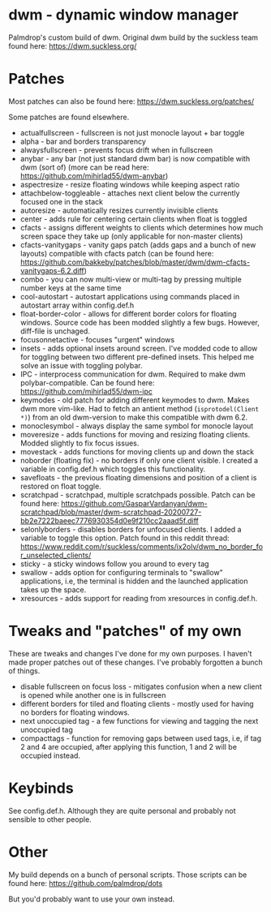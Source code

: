 # dwm - dynamic window manager

Palmdrop's custom build of dwm. Original dwm build by the suckless team found here: https://dwm.suckless.org/

# Patches
Most patches can also be found here: https://dwm.suckless.org/patches/

Some patches are found elsewhere.

* actualfullscreen - fullscreen is not just monocle layout + bar toggle
* alpha - bar and borders transparency 
* alwaysfullscreen - prevents focus drift when in fullscreen
* anybar - any bar (not just standard dwm bar) is now compatible with dwm (sort of) (more can be read here: https://github.com/mihirlad55/dwm-anybar)
* aspectresize - resize floating windows while keeping aspect ratio
* attachbelow-toggleable - attaches next client below the currently focused one in the stack
* autoresize - automatically resizes currently invisible clients
* center - adds rule for centering certain clients when float is toggled
* cfacts - assigns different weights to clients which determines how much screen space they take up (only applicable for non-master clients)
* cfacts-vanitygaps - vanity gaps patch (adds gaps and a bunch of new layouts) compatible with cfacts patch (can be found here: https://github.com/bakkeby/patches/blob/master/dwm/dwm-cfacts-vanitygaps-6.2.diff)
* combo - you can now multi-view or multi-tag by pressing multiple number keys at the same time
* cool-autostart - autostart applications using commands placed in autostart array within config.def.h
* float-border-color - allows for different border colors for floating windows. Source code has been modded slightly a few bugs. However, diff-file is unchaged.
* focusonnetactive - focuses "urgent" windows
* insets - adds optional insets around screen. I've modded code to allow for toggling between two different pre-defined insets. This helped me solve an issue with toggling polybar.
* IPC - interprocess communication for dwm. Required to make dwm polybar-compatible. Can be found here: https://github.com/mihirlad55/dwm-ipc
* keymodes - old patch for adding different keymodes to dwm. Makes dwm more vim-like. Had to fetch an antient method (`isprotodel(Client *)`) from an old dwm-version to make this compatible with dwm 6.2.
* monoclesymbol - always display the same symbol for monocle layout
* moveresize - adds functions for moving and resizing floating clients. Modded slightly to fix focus issues.
* movestack - adds functions for moving clients up and down the stack
* noborder (floating fix) - no borders if only one client visible. I created a variable in config.def.h which toggles this functionality.
* savefloats - the previous floating dimensions and position of a client is restored on float toggle.
* scratchpad - scratchpad, multiple scratchpads possible. Patch can be found here: https://github.com/GasparVardanyan/dwm-scratchpad/blob/master/dwm-scratchpad-20200727-bb2e7222baeec7776930354d0e9f210cc2aaad5f.diff
* selonlyborders - disables borders for unfocused clients. I added a variable to toggle this option. Patch found in this reddit thread: https://www.reddit.com/r/suckless/comments/ix2olv/dwm_no_border_for_unselected_clients/
* sticky - a sticky windows follow you around to every tag
* swallow - adds option for configuring terminals to "swallow" applications, i.e, the terminal is hidden and the launched application takes up the space.
* xresources - adds support for reading from xresources in config.def.h.

# Tweaks and "patches" of my own
These are tweaks and changes I've done for my own purposes. I haven't made proper patches out of these changes. I've probably forgotten a bunch of things.

* disable fullscreen on focus loss - mitigates confusion when a new client is opened while another one is in fullscreen
* different borders for tiled and floating clients - mostly used for having no borders for floating windows.
* next unoccupied tag - a few functions for viewing and tagging the next unoccupied tag
* compacttags - function for removing gaps between used tags, i.e, if tag 2 and 4 are occupied, after applying this function, 1 and 2 will be occupied instead.

# Keybinds
See config.def.h. Although they are quite personal and probably not sensible to other people. 

# Other
My build depends on a bunch of personal scripts. Those scripts can be found here: https://github.com/palmdrop/dots

But you'd probably want to use your own instead.

